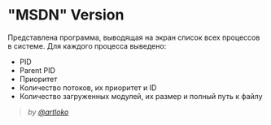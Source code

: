   # "MSDN" Version

  Представлена программа, выводящая на экран список всех процессов в системе. Для каждого
процесса выведено:

  - PID
  - Parent PID
  - Приоритет
  - Количество потоков, их приоритет и ID
  - Количество загруженных модулей, их размер и полный путь к файлу
  
  > *by [@artloko](https://github.com/artloko)*
